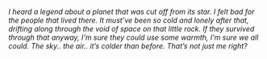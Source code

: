*I heard a legend about a planet that was cut off from its star. I felt bad for the people that lived there. It must’ve been so cold and lonely after that, drifting along through the void of space on that little rock. If they survived through that anyway, I’m sure they could use some warmth, I’m sure we all could. The sky.. the air.. it’s colder than before. That’s not just me right?*